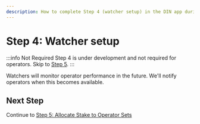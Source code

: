 ```yaml
---
description: How to complete Step 4 (watcher setup) in the DIN app during the onboarding process
---
```


# Step 4: Watcher setup

:::info Not Required
Step 4 is under development and not required for operators. Skip to [Step 5](./opt-in-avs.md).
:::

Watchers will monitor operator performance in the future. We'll notify operators when this becomes available.

## Next Step

Continue to [Step 5: Allocate Stake to Operator Sets](./opt-in-avs.md)
